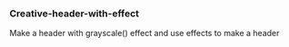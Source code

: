 ### Creative-header-with-effect
Make a header with grayscale() effect and use effects to make a header 
